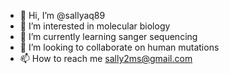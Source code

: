 - 👋 Hi, I’m @sallyaq89
- 👀 I’m interested in molecular biology
- 🌱 I’m currently learning sanger sequencing
- 💞️ I’m looking to collaborate on human mutations
- 📫 How to reach me sally2ms@gmail.com

<!---
sallyaq89/sallyaq89 is a ✨ special ✨ repository because its `README.md` (this file) appears on your GitHub profile.
You can click the Preview link to take a look at your changes.
--->
